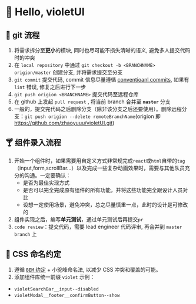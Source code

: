 # 💖 Hello, violetUI

## 🍇 git 流程

1. 将需求拆分至**更小**的模块, 同时也尽可能不损失清晰的语义, 避免多人提交代码时的冲突
2. 在 `local repository` 中通过 `git checkout -b <BRANCHNAME> origion/master` 创建分支, 并将需求提交至分支
3. `git commit` 提交代码, commit 信息尽量遵循 [conventioanl commits](https://www.conventionalcommits.org/en/v1.0.0/), 如果有 `lint` 错误, 修复之后进行下一步
4. `git push origion <BRANCHNAME>` 提交代码至远程仓库
5. 在 github 上发起 `pull request` , 将当前 branch 合并至 **`master`** 分支
6. 一般的，提交完代码之后删除分支（除非该分支之后还要使用）。删除远程分支：`git push origion --delete remoteBranchName`(origion 即 https://github.com/zhaoyuuu/violetUI.git)

## 🍸 组件录入流程

1. 开始一个组件时，如果需要用自定义方式非常规完成`react`或`html`自带的`tag`（input,form,scrollBar...）以及完成一些复杂动画效果时，需要与其他队员充分的沟通。一定要确认：
   - 是否为最佳实现方式
   - 是否可以完全完成原有组件的所有功能，并将这些功能完全跟设计人员对比
   - 设想一定使用场景，避免冲突，总之尽量慎重一点，此时的设计是可修改的
2. 组件实现之后，编写**单元测试**，通过单元测试后再提交`pr`
3. `code review`：提交代码，需要 lead engineer 代码评审, 再合并到 `master branch` 上

## 🍌 CSS 命名约定

1. 遵循 [`BEM` 约定](http://getbem.com/naming/) + 小驼峰命名法, 以减少 CSS 冲突和覆盖的可能。
2. 添加组件库统一前缀 `violet`
   示例：

- `violetSearchBar__input--disabled`
- `violetModal__footer__confirmButton--show`
